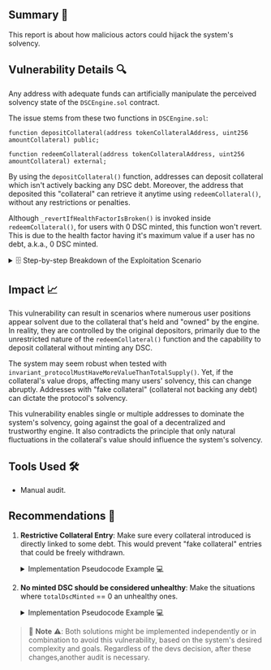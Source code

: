 ## Summary 📌

This report is about how malicious actors could hijack the system's solvency.

## Vulnerability Details 🔍

Any address with adequate funds can artificially manipulate the perceived solvency state of the `DSCEngine.sol` contract.

The issue stems from these two functions in `DSCEngine.sol`:

```
function depositCollateral(address tokenCollateralAddress, uint256 amountCollateral) public;

function redeemCollateral(address tokenCollateralAddress, uint256 amountCollateral) external;
```

By using the `depositCollateral()` function, addresses can deposit collateral which isn't actively backing any DSC debt. Moreover, the address that deposited this "collateral" can retrieve it anytime using `redeemCollateral()`, without any restrictions or penalties.

Although `_revertIfHealthFactorIsBroken()` is invoked inside `redeemCollateral()`, for users with 0 DSC minted, this function won't revert. This is due to the health factor having it's maximum value if a user has no debt, a.k.a., 0 DSC minted.

<details>
<summary>🗄️ Step-by-step Breakdown of the Exploitation Scenario</summary>

1. **System Initiation**: Users begin interacting with the `DecentralizedStableCoin.sol` and `DSCEngine.sol` contracts.

2. **Spotting the Loophole**: A group of "mafiosos" identify a vulnerability. They deposit substantial collateral into the system, without incurring any actual debt.

3. **False Security**: The value of collateral falls, edging the system towards insolvency. However, the mafiosos' deposited funds paint a misleading picture of solvency. Other users, seeing the fund balance, remain unaware of the imminent risk.

4. **The Blackmail Phase**: Leveraging their unique position, the mafiosos approach users who invested big amounts of money in the stablecoin. They present an ultimatum: pay a "protection fee" or witness the system's solvency crumble. Moreover, any attempt to alert others will be met with an immediate system shutdown by the mafiosos.

This scenario exemplifies the potential dangers of such vulnerabilities. Not only can malicious entities manipulate the stablecoin's fate, but they can also exploit their position for extortion.

</details>

## Impact 📈

This vulnerability can result in scenarios where numerous user positions appear solvent due to the collateral that's held and "owned" by the engine. In reality, they are controlled by the original depositors, primarily due to the unrestricted nature of the `redeemCollateral()` function and the capability to deposit collateral without minting any DSC.

The system may seem robust when tested with `invariant_protocolMustHaveMoreValueThanTotalSupply()`. Yet, if the collateral's value drops, affecting many users' solvency, this can change abruptly. Addresses with "fake collateral" (collateral not backing any debt) can dictate the protocol's solvency.

This vulnerability enables single or multiple addresses to dominate the system's solvency, going against the goal of a decentralized and trustworthy engine. It also contradicts the principle that only natural fluctuations in the collateral's value should influence the system's solvency.

## Tools Used 🛠️

- Manual audit.

## Recommendations 🎯

1. **Restrictive Collateral Entry**: Make sure every collateral introduced is directly linked to some debt. This would prevent "fake collateral" entries that could be freely withdrawn.

   <details> <summary> Implementation Pseudocode Example 💻 </summary>

   Implement extra checkings in the `depositCollateral()` function to make sure everyone has some degree of debt in the system:

   ```
   function depositCollateral(address tokenCollateralAddress, uint256 amountCollateral)
       public
       moreThanZero(amountCollateral)
       isAllowedToken(tokenCollateralAddress)
       nonReentrant
   {
       if(s_DSCMinted[msg.sender] != 0) { // Changed here 🟢
           // original code...
       }
       else { // All this is else block is new code too 🟢
           uint256 amountDscToMint = /* Calculate it */
           // Not refering the contracts current function as it
           // uses msg.sender.
           depositCollateralAndMintDsc(
               tokenCollateralAddress,
               amountCollateral,
               amountDscToMint
           );
       }
   }
   ```

   > 🚧 **Notice** ⚠️: This change has not been tested, it's been added to help guiding the devs.

</details>

2. **No minted DSC should be considered unhealthy**: Make the situations where `totalDscMinted` == 0 an unhealthy ones.

   <details> <summary> Implementation Pseudocode Example 💻 </summary>

   Return an unhealthy health factor value when `totalDscMinted` == 0 like:

   ```
    function _calculateHealthFactor(uint256 totalDscMinted, uint256 collateralValueInUsd)
    internal
    pure
    returns (uint256)
    {
        if (totalDscMinted == 0) return 0; // Change here 🟢
        // original code here...
    }
   ```

   > 🚧 **Notice** ⚠️: This change has not been tested, it's been added to help guiding the devs.

</details>

> 🚧 **Note** ⚠️: Both solutions might be implemented independently or in combination to avoid this vulnerability, based on the system's desired complexity and goals. Regardless of the devs decision, after these changes,another audit is necessary.
